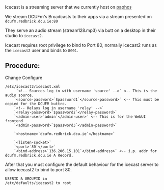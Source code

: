 Icecast is a streaming server that we currently host on [paphos](paphos)

We stream DCUFm's Broadcasts to their apps via a stream presented on
`dcufm.redbrick.dcu.ie:80`

They serve an audio stream (stream128.mp3) via butt on a desktop in their studio
to `icecast2`.

Icecast requires root privilege to bind to Port 80; normally icecast2 runs as
the `icecast2` user and binds to `8001`.

## Procedure:

Change
Configure

```
/etc/icecast2/icecast.xml
     `<!-- Sources log in with username 'source' -->` <-- This is the audio source.
    `<source-password>`$password1`</source-password>` <-- This must be copied for the DCUFM buttrc.
    `<!-- Relays log in username 'relay' -->`
    `<relay-password>`$password2`</relay-password>`
    `<admin-user>`admin`</admin-user>` <-- This is for the WebUI frontend
    `<admin-password>`$password3`</admin-password>`

    `<hostname>`dcufm.redbrick.dcu.ie`</hostname>`

    `<listen-socket>`
    `<port>`80`</port>`
    `<bind-address>`136.206.15.101`</bind-address>` <-- i.p. addr for dcufm.redbrick.dcu.ie A Record.
```

After that you must configure the default behaviour for the icecast server to allow icecast2 to bind to port 80.

```
USERID & GROUPID in  
/etc/defaults/icecast2 to root
```
